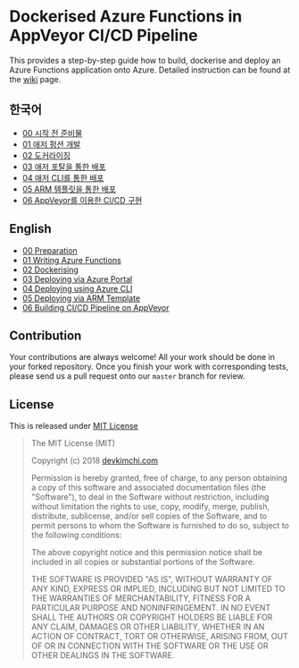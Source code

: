 # Dockerised Azure Functions in AppVeyor CI/CD Pipeline #

This provides a step-by-step guide how to build, dockerise and deploy an Azure Functions application onto Azure. Detailed instruction can be found at the [wiki](../../wiki) page.


## 한국어 ##

* [00 시작 전 준비물](../../wiki/시작%20전%20준비물)
* [01 애저 펑션 개발](../../wiki/애저%20펑션%20개발)
* [02 도커라이징](../../wiki/도커라이징)
* [03 애저 포탈을 통한 배포](../../wiki/애저%20포탈을%20통한%20배포)
* [04 애저 CLI를 통한 배포](../../wiki/애저%20CLI를%20통한%20배포)
* [05 ARM 템플릿을 통한 배포](../../wiki/ARM%20템플릿을%20통한%20배포)
* [06 AppVeyor를 이용한 CI/CD 구현](../../wiki/AppVeyor를%20이용한%20CI%20CD%20구현)


## English ##

* [00 Preparation](../../wiki/Preparation)
* [01 Writing Azure Functions](../../wiki/Writing%20Azure%20Functions)
* [02 Dockerising](../../wiki/Dockerising)
* [03 Deploying via Azure Portal](../../wiki/Deploying%20via%20Azure%20Portal)
* [04 Deploying using Azure CLI](../../wiki/Deploying%20using%20Azure%20CLI)
* [05 Deploying via ARM Template](../../wiki/Deploying%20via%20ARM%20Template)
* [06 Building CI/CD Pipeline on AppVeyor](../../wiki/Building%20CI%20CD%20Pipeline%20on%20AppVeyor)


## Contribution ##

Your contributions are always welcome! All your work should be done in your forked repository. Once you finish your work with corresponding tests, please send us a pull request onto our `master` branch for review.


## License ##

This is released under [MIT License](http://opensource.org/licenses/MIT)

> The MIT License (MIT)
>
> Copyright (c) 2018 [devkimchi.com](https://devkimchi.com)
> 
> Permission is hereby granted, free of charge, to any person obtaining a copy of this software and associated documentation files (the "Software"), to deal in the Software without restriction, including without limitation the rights to use, copy, modify, merge, publish, distribute, sublicense, and/or sell copies of the Software, and to permit persons to whom the Software is furnished to do so, subject to the following conditions:
> 
> The above copyright notice and this permission notice shall be included in all copies or substantial portions of the Software.
> 
> THE SOFTWARE IS PROVIDED "AS IS", WITHOUT WARRANTY OF ANY KIND, EXPRESS OR IMPLIED, INCLUDING BUT NOT LIMITED TO THE WARRANTIES OF MERCHANTABILITY, FITNESS FOR A PARTICULAR PURPOSE AND NONINFRINGEMENT. IN NO EVENT SHALL THE AUTHORS OR COPYRIGHT HOLDERS BE LIABLE FOR ANY CLAIM, DAMAGES OR OTHER LIABILITY, WHETHER IN AN ACTION OF CONTRACT, TORT OR OTHERWISE, ARISING FROM, OUT OF OR IN CONNECTION WITH THE SOFTWARE OR THE USE OR OTHER DEALINGS IN THE SOFTWARE.
